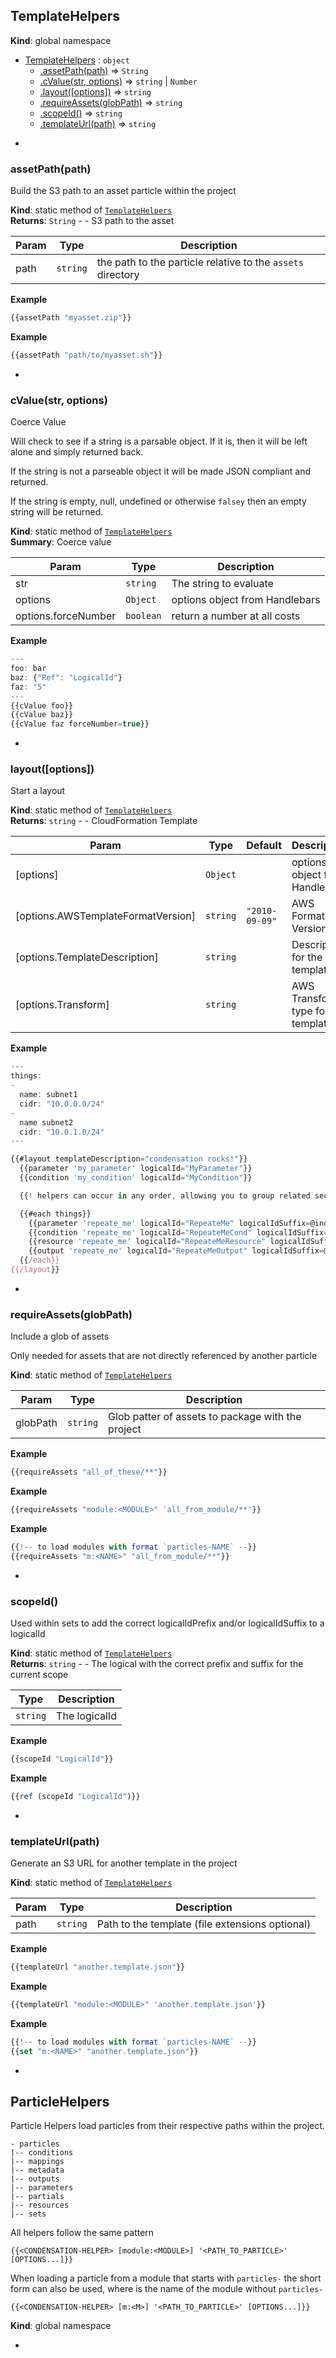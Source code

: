 <a name="TemplateHelpers"></a>

## TemplateHelpers
**Kind**: global namespace  

* [TemplateHelpers](#TemplateHelpers) : <code>object</code>
    * [.assetPath(path)](#TemplateHelpers.assetPath) ⇒ <code>String</code>
    * [.cValue(str, options)](#TemplateHelpers.cValue) ⇒ <code>string</code> &#124; <code>Number</code>
    * [.layout([options])](#TemplateHelpers.layout) ⇒ <code>string</code>
    * [.requireAssets(globPath)](#TemplateHelpers.requireAssets) ⇒ <code>string</code>
    * [.scopeId()](#TemplateHelpers.scopeId) ⇒ <code>string</code>
    * [.templateUrl(path)](#TemplateHelpers.templateUrl) ⇒ <code>string</code>


-

<a name="TemplateHelpers.assetPath"></a>

### assetPath(path)
Build the S3 path to an asset particle within the project

**Kind**: static method of <code>[TemplateHelpers](#TemplateHelpers)</code>  
**Returns**: <code>String</code> - - S3 path to the asset  

| Param | Type | Description |
| --- | --- | --- |
| path | <code>string</code> | the path to the particle relative to the `assets` directory |

**Example**  
```js
{{assetPath "myasset.zip"}}
```
**Example**  
```js
{{assetPath "path/to/myasset.sh"}}
```

-

<a name="TemplateHelpers.cValue"></a>

### cValue(str, options)
Coerce Value

Will check to see if a string is a parsable object. If it is,
then it will be left alone and simply returned back.

If the string is not a parseable object it will be made JSON compliant and returned.

If the string is empty, null, undefined or otherwise `falsey` then an empty string will be returned.

**Kind**: static method of <code>[TemplateHelpers](#TemplateHelpers)</code>  
**Summary**: Coerce value  

| Param | Type | Description |
| --- | --- | --- |
| str | <code>string</code> | The string to evaluate |
| options | <code>Object</code> | options object from Handlebars |
| options.forceNumber | <code>boolean</code> | return a number at all costs |

**Example**  
```js
---
foo: bar
baz: {"Ref": "LogicalId"}
faz: "5"
---
{{cValue foo}}
{{cValue baz}}
{{cValue faz forceNumber=true}}
```

-

<a name="TemplateHelpers.layout"></a>

### layout([options])
Start a layout

**Kind**: static method of <code>[TemplateHelpers](#TemplateHelpers)</code>  
**Returns**: <code>string</code> - - CloudFormation Template  

| Param | Type | Default | Description |
| --- | --- | --- | --- |
| [options] | <code>Object</code> |  | options object from Handlebars |
| [options.AWSTemplateFormatVersion] | <code>string</code> | <code>&quot;2010-09-09&quot;</code> | AWS Format Version |
| [options.TemplateDescription] | <code>string</code> |  | Description for the template |
| [options.Transform] | <code>string</code> |  | AWS Transform type for the template |

**Example**  
```js
---
things:
-
  name: subnet1
  cidr: "10.0.0.0/24"
-
  name subnet2
  cidr: "10.0.1.0/24"
---

{{#layout templateDescription="condensation rocks!"}}
  {{parameter 'my_parameter' logicalId="MyParameter"}}
  {{condition 'my_condition' logicalId="MyCondition"}}

  {{! helpers can occur in any order, allowing you to group related section parts together }}

  {{#each things}}
    {{parameter 'repeate_me' logicalId="RepeateMe" logicalIdSuffix=@index}}
    {{condition 'repeate_me' logicalId="RepeateMeCond" logicalIdSuffix=@index}}
    {{resource 'repeate_me' logicalId="RepeateMeResource" logicalIdSuffix=@index}}
    {{output 'repeate_me' logicalId="RepeateMeOutput" logicalIdSuffix=@index}}
  {{/each}}
{{/layout}} 
```

-

<a name="TemplateHelpers.requireAssets"></a>

### requireAssets(globPath)
Include a glob of assets

Only needed for assets that are not directly referenced by another particle

**Kind**: static method of <code>[TemplateHelpers](#TemplateHelpers)</code>  

| Param | Type | Description |
| --- | --- | --- |
| globPath | <code>string</code> | Glob patter of assets to package with the project |

**Example**  
```js
{{requireAssets "all_of_these/**"}}
```
**Example**  
```js
{{requireAssets "module:<MODULE>" 'all_from_module/**'}}
```
**Example**  
```js
{{!-- to load modules with format `particles-NAME` --}}
{{requireAssets "m:<NAME>" "all_from_module/**"}}
```

-

<a name="TemplateHelpers.scopeId"></a>

### scopeId()
Used within sets to add the correct logicalIdPrefix and/or logicalIdSuffix to a logicalId

**Kind**: static method of <code>[TemplateHelpers](#TemplateHelpers)</code>  
**Returns**: <code>string</code> - - The logical with the correct prefix and suffix for the current scope  

| Type | Description |
| --- | --- |
| <code>string</code> | The logicalId |

**Example**  
```js
{{scopeId "LogicalId"}}
```
**Example**  
```js
{{ref (scopeId "LogicalId")}}
```

-

<a name="TemplateHelpers.templateUrl"></a>

### templateUrl(path)
Generate an S3 URL for another template in the project

**Kind**: static method of <code>[TemplateHelpers](#TemplateHelpers)</code>  

| Param | Type | Description |
| --- | --- | --- |
| path | <code>string</code> | Path to the template (file extensions optional) |

**Example**  
```js
{{templateUrl "another.template.json"}}
```
**Example**  
```js
{{templateUrl "module:<MODULE>" 'another.template.json'}}
```
**Example**  
```js
{{!-- to load modules with format `particles-NAME` --}}
{{set "m:<NAME>" "another.template.json"}}
```

-

<a name="ParticleHelpers"></a>

## ParticleHelpers
Particle Helpers load particles from their respective paths within the project.

```
- particles
|-- conditions
|-- mappings
|-- metadata
|-- outputs
|-- parameters
|-- partials
|-- resources
|-- sets
```

All helpers follow the same pattern

`{{<CONDENSATION-HELPER> [module:<MODULE>] '<PATH_TO_PARTICLE>' [OPTIONS...]}}`

When loading a particle from a module that starts with `particles-` the short form
can also be used, where <M> is the name of the module without `particles-`

`{{<CONDENSATION-HELPER> [m:<M>] '<PATH_TO_PARTICLE>' [OPTIONS...]}}`

**Kind**: global namespace  

-

